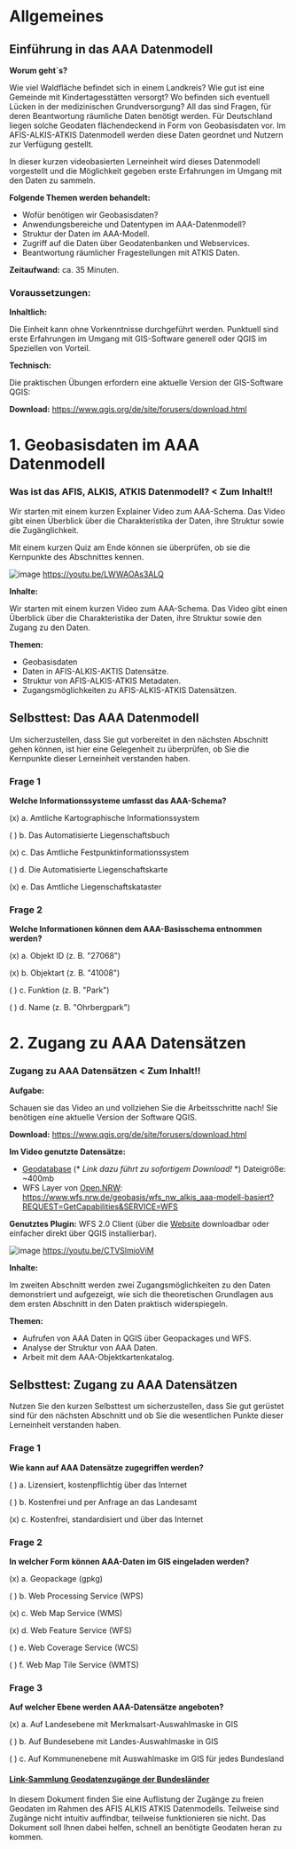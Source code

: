 # Allgemeines

## Einführung in das AAA Datenmodell

**Worum geht´s?**

Wie viel Waldfläche befindet sich in einem Landkreis? Wie gut ist eine Gemeinde mit Kindertagesstätten versorgt? Wo befinden sich eventuell Lücken in der medizinischen Grundversorgung? All das sind Fragen, für deren Beantwortung räumliche Daten benötigt werden. Für Deutschland liegen solche Geodaten flächendeckend in Form von Geobasisdaten vor. Im AFIS-ALKIS-ATKIS Datenmodell werden diese Daten geordnet und Nutzern zur Verfügung gestellt.

In dieser kurzen videobasierten Lerneinheit wird dieses Datenmodell vorgestellt und die Möglichkeit gegeben erste Erfahrungen im Umgang mit den Daten zu sammeln.

**Folgende Themen werden behandelt:**

- Wofür benötigen wir Geobasisdaten?
- Anwendungsbereiche und Datentypen im AAA-Datenmodell?
- Struktur der Daten im AAA-Modell.
- Zugriff auf die Daten über Geodatenbanken und Webservices.
- Beantwortung räumlicher Fragestellungen mit ATKIS Daten.
  
**Zeitaufwand:**
ca. 35 Minuten.

### Voraussetzungen:

**Inhaltlich:**

Die Einheit kann ohne Vorkenntnisse durchgeführt werden. Punktuell sind erste Erfahrungen im Umgang mit GIS-Software generell oder QGIS im Speziellen von Vorteil.

**Technisch:**

Die praktischen Übungen erfordern eine aktuelle Version der GIS-Software QGIS:

**Download:**
https://www.qgis.org/de/site/forusers/download.html

# 1. Geobasisdaten im AAA Datenmodell

### Was ist das AFIS, ALKIS, ATKIS Datenmodell? < Zum Inhalt!!
Wir starten mit einem kurzen Explainer Video zum AAA-Schema. Das Video gibt einen Überblick über die Charakteristika der Daten, ihre Struktur sowie die Zugänglichkeit.

Mit einem kurzen Quiz am Ende können sie überprüfen, ob sie die Kernpunkte des Abschnittes kennen. 

![image](https://github.com/oer4sdi/OER_AAA/assets/152982068/40824439-99a5-4536-8229-ac1bad177e07)
https://youtu.be/LWWAOAs3ALQ

**Inhalte:**

Wir starten mit einem kurzen Video zum AAA-Schema. Das Video gibt einen Überblick über die Charakteristika der Daten, ihre Struktur sowie den Zugang zu den Daten.


**Themen:**

- Geobasisdaten
- Daten in AFIS-ALKIS-AKTIS Datensätze.
- Struktur von AFIS-ALKIS-ATKIS Metadaten.
- Zugangsmöglichkeiten zu AFIS-ALKIS-ATKIS Datensätzen.


## Selbsttest: Das AAA Datenmodell

Um sicherzustellen, dass Sie gut vorbereitet in den nächsten Abschnitt gehen können, ist hier eine Gelegenheit zu überprüfen, ob Sie die Kernpunkte dieser Lerneinheit verstanden haben.

### Frage 1

**Welche Informationssysteme umfasst das AAA-Schema?**

(x) a. Amtliche Kartographische Informationssystem

( ) b. Das Automatisierte Liegenschaftsbuch

(x) c. Das Amtliche Festpunktinformationssystem

( ) d. Die Automatisierte Liegenschaftskarte

(x) e. Das Amtliche Liegenschaftskataster


### Frage 2

**Welche Informationen können dem AAA-Basisschema entnommen werden?**

(x) a. Objekt ID (z. B. "27068")

(x) b. Objektart (z. B. "41008")

( ) c. Funktion (z. B. "Park")

( ) d. Name (z. B. "Ohrbergpark")

# 2. Zugang zu AAA Datensätzen

### Zugang zu AAA Datensätzen < Zum Inhalt!!

**Aufgabe:**

Schauen sie das Video an und vollziehen Sie die Arbeitsschritte nach! Sie benötigen eine aktuelle Version der Software QGIS.

**Download:**
https://www.qgis.org/de/site/forusers/download.html

**Im Video genutzte Datensätze:**
- [Geodatabase](https://single-datasets.opengeodata.lgln.niedersachsen.de/bdlm/20230330_nba_bkg_bdlm_ni_ohne_HB_V5_1.gdb.zip)  (* *Link dazu führt zu sofortigem Download!* *) Dateigröße: ~400mb
- WFS Layer von [Open.NRW](https://open.nrw/dataset/407373a2-422c-469c-a7e9-06a62b4d7d9a): https://www.wfs.nrw.de/geobasis/wfs_nw_alkis_aaa-modell-basiert?REQUEST=GetCapabilities&SERVICE=WFS

**Genutztes Plugin:**
WFS 2.0 Client (über die [Website](https://plugins.qgis.org/plugins/wfsclient/) downloadbar oder einfacher direkt über QGIS installierbar).

![image](https://github.com/oer4sdi/OER_AAA/assets/152982068/6776f1ff-3447-444f-ba4b-325b78e29278)
https://youtu.be/CTVSlmioViM

**Inhalte:**

Im zweiten Abschnitt werden zwei Zugangsmöglichkeiten zu den Daten demonstriert und aufgezeigt, wie sich die theoretischen Grundlagen aus dem ersten Abschnitt in den Daten praktisch widerspiegeln.


**Themen:**

- Aufrufen von AAA Daten in QGIS über Geopackages und WFS.
- Analyse der Struktur von AAA Daten.
- Arbeit mit dem AAA-Objektkartenkatalog.


## Selbsttest: Zugang zu AAA Datensätzen

Nutzen Sie den kurzen Selbsttest um sicherzustellen, dass Sie gut gerüstet sind für den nächsten Abschnitt und ob Sie die wesentlichen Punkte dieser Lerneinheit verstanden haben.

### Frage 1

**Wie kann auf AAA Datensätze zugegriffen werden?**

( ) a. Lizensiert, kostenpflichtig über das Internet

( ) b. Kostenfrei und per Anfrage an das Landesamt

(x) c. Kostenfrei, standardisiert und über das Internet


### Frage 2

**In welcher Form können AAA-Daten im GIS eingeladen werden?**

(x) a. Geopackage (gpkg)

( ) b. Web Processing Service (WPS)

(x) c. Web Map Service (WMS)

(x) d. Web Feature Service (WFS)

( ) e. Web Coverage Service (WCS)

( ) f. Web Map Tile Service (WMTS)


### Frage 3

**Auf welcher Ebene werden AAA-Datensätze angeboten?**

(x) a. Auf Landesebene mit Merkmalsart-Auswahlmaske in GIS

( ) b. Auf Bundesebene mit Landes-Auswahlmaske in GIS

( ) c. Auf Kommunenebene mit Auswahlmaske im GIS für jedes Bundesland



#### [Link-Sammlung Geodatenzugänge der Bundesländer](https://moodle.ruhr-uni-bochum.de/mod/resource/view.php?id=2495157)

In diesem Dokument finden Sie eine Auflistung der Zugänge zu freien Geodaten im Rahmen des AFIS ALKIS ATKIS Datenmodells. Teilweise sind Zugänge nicht intuitiv auffindbar, teilweise funktionieren sie nicht. Das Dokument soll Ihnen dabei helfen, schnell an benötigte Geodaten heran zu kommen.
